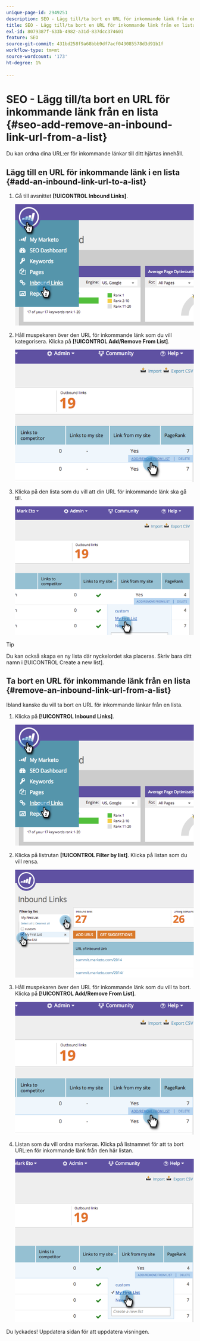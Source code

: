 ```yaml
---
unique-page-id: 2949251
description: SEO - Lägg till/ta bort en URL för inkommande länk från en lista - Marketo Docs - Produktdokumentation
title: SEO - Lägg till/ta bort en URL för inkommande länk från en lista
exl-id: 8079387f-633b-4982-a31d-837dcc374601
feature: SEO
source-git-commit: 431bd258f9a68bbb9df7acf043085578d3d91b1f
workflow-type: tm+mt
source-wordcount: '173'
ht-degree: 1%

---
```


# SEO - Lägg till/ta bort en URL för inkommande länk från en lista {#seo-add-remove-an-inbound-link-url-from-a-list}

Du kan ordna dina URL:er för inkommande länkar till ditt hjärtas innehåll.

## Lägg till en URL för inkommande länk i en lista {#add-an-inbound-link-url-to-a-list}

1. Gå till avsnittet **[!UICONTROL Inbound Links]**.

   ![](assets/image2014-11-20-18-3a27-3a27.png)

1. Håll muspekaren över den URL för inkommande länk som du vill kategorisera. Klicka på **[!UICONTROL Add/Remove From List]**.

   ![](assets/image2014-11-20-18-3a27-3a40.png)

1. Klicka på den lista som du vill att din URL för inkommande länk ska gå till.

   ![](assets/image2014-11-20-18-3a28-3a18.png)

>[!TIP]
>
>Du kan också skapa en ny lista där nyckelordet ska placeras. Skriv bara ditt namn i [!UICONTROL Create a new list].

## Ta bort en URL för inkommande länk från en lista {#remove-an-inbound-link-url-from-a-list}

Ibland kanske du vill ta bort en URL för inkommande länkar från en lista.

1. Klicka på **[!UICONTROL Inbound Links]**.

   ![](assets/image2014-11-20-18-3a28-3a41.png)

1. Klicka på listrutan **[!UICONTROL Filter by list]**. Klicka på listan som du vill rensa.

   ![](assets/image2014-11-20-18-3a28-3a57.png)

1. Håll muspekaren över den URL för inkommande länk som du vill ta bort. Klicka på **[!UICONTROL Add/Remove From List]**.

   ![](assets/image2014-11-20-18-3a29-3a56.png)

1. Listan som du vill ordna markeras. Klicka på listnamnet för att ta bort URL:en för inkommande länk från den här listan.

   ![](assets/image2014-11-20-18-3a30-3a10.png)

Du lyckades! Uppdatera sidan för att uppdatera visningen.
